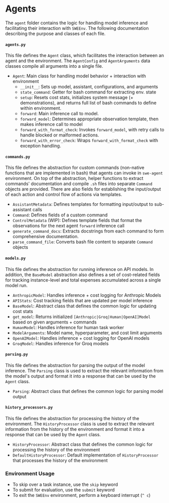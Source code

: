 # Agents
The `agent` folder contains the logic for handling model inference and facilitating their interaction with `SWEEnv`.
The following documentation describing the purpose and classes of each file.

#### `agents.py` 
This file defines the `Agent` class, which facilitates the interaction between an agent and the environment. The `AgentConfig` and `AgentArguments` data classes compile all arguments into a single file.
- `Agent`: Main class for handling model behavior + interaction with environment
    - `__init__`: Sets up model, assistant, configurations, and arguments
    - `state_command`: Getter for bash command for extracting env. state
    - `setup`: Resets cost stats, initializes system message (+ demonstrations), and returns full list of bash commands to define within environment.
    - `forward`: Main inference call to model.
    - `forward_model`: Determines appropriate observation template, then makes inference call to model
    - `forward_with_format_check`: Invokes `forward_model`, with retry calls to handle blocked or malformed actions.
    - `forward_with_error_check`: Wraps `forward_with_format_check` with exception handling.

#### `commands.py`
This file defines the abstraction for custom commands (non-native functions that are implemented in bash) that agents can invoke in `swe-agent` environment. On top of the abstraction, helper functions to extract commands' documentation and compile `.sh` files into separate `Command` objects are provided. There are also fields for establishing the input/output of each action and control flow of actions via templates.
- `AssistantMetadata`: Defines templates for formatting input/output to sub-assistant calls
- `Command`: Defines fields of a custom command
- `ControlMetadata` (WIP): Defines template fields that format the observations for the next agent `forward` inference call
- `generate_command_docs`: Extracts docstrings from each command to form comprehensive documentation.
- `parse_command_file`: Converts bash file content to separate `Command` objects

#### `models.py`
This file defines the abstraction for running inference on API models. In addition, the `BaseModel` abstraction also defines a set of cost-related fields for tracking instance-level and total expenses accumulated across a single model run.
- `AnthropicModel`: Handles inference + cost logging for Anthropic Models
- `APIStats`: Cost tracking fields that are updated per model inference
- `BaseModel`: Abstract class that defines the common logic for updating cost stats
- `get_model`: Returns initialized `[Anthropic|Groq|Human|OpenAI]Model` based on given arguments + commands
- `HumanModel`: Handles inference for human task worker
- `ModelArguments`: Model name, hyperparameter, and cost limit arguments
- `OpenAIModel`: Handles inference + cost logging for OpenAI models
- `GroqModel`: Handles inference for Groq models

#### `parsing.py`
This file defines the abstraction for parsing the output of the model inference. The `Parsing` class is used to extract the relevant information from the model's output and format it into a response that can be used by the `Agent` class.
- `Parsing`: Abstract class that defines the common logic for parsing model output

#### `history_processors.py`
This file defines the abstraction for processing the history of the environment. The `HistoryProcessor` class is used to extract the relevant information from the history of the environment and format it into a response that can be used by the `Agent` class.
- `HistoryProcessor`: Abstract class that defines the common logic for processing the history of the environment
- `DefaultHistoryProcessor`: Default implementation of `HistoryProcessor` that processes the history of the environment

### Environment Usage
* To skip over a task instance, use the `skip` keyword
* To submit for evaluation, use the `submit` keyword
* To exit the `SWEEnv` environment, perform a keyboard interrupt (`^ c`)